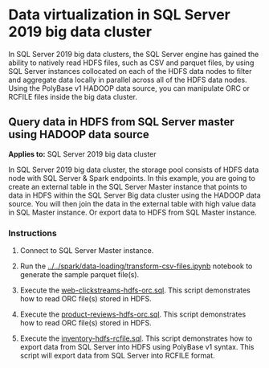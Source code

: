 # Data virtualization in SQL Server 2019 big data cluster

In SQL Server 2019 big data clusters, the SQL Server engine has gained the ability to natively read HDFS files, such as CSV and parquet files, by using SQL Server instances collocated on each of the HDFS data nodes to filter and aggregate data locally in parallel across all of the HDFS data nodes. Using the PolyBase v1 HADOOP data source, you can manipulate ORC or RCFILE files inside the big data cluster.

## Query data in HDFS from SQL Server master using HADOOP data source

**Applies to:** SQL Server 2019 big data cluster

In SQL Server 2019 big data cluster, the storage pool consists of HDFS data node with SQL Server & Spark endpoints. In this example, you are going to create an external table in the SQL Server Master instance that points to data in HDFS within the SQL Server Big data cluster using the HADOOP data source. You will then join the data in the external table with high value data in SQL Master instance. Or export data to HDFS from SQL Master instance.

### Instructions

1. Connect to SQL Server Master instance.

1. Run the [../../spark/data-loading/transform-csv-files.ipynb](../../spark/data-loading/transform-csv-files.ipynb/) notebook to generate the sample parquet file(s).

1. Execute the [web-clickstreams-hdfs-orc.sql](web-clickstreams-hdfs-orc.sql). This script demonstrates how to read ORC file(s) stored in HDFS.

1. Execute the [product-reviews-hdfs-orc.sql](product-reviews-hdfs-orc.sql). This script demonstrates how to read ORC file(s) stored in HDFS.

1. Execute the [inventory-hdfs-rcfile.sql](inventory-hdfs-rcfile.sql). This script demonstrates how to export data from SQL Server into HDFS using PolyBase v1 syntax. This script will export data from SQL Server into RCFILE format.
